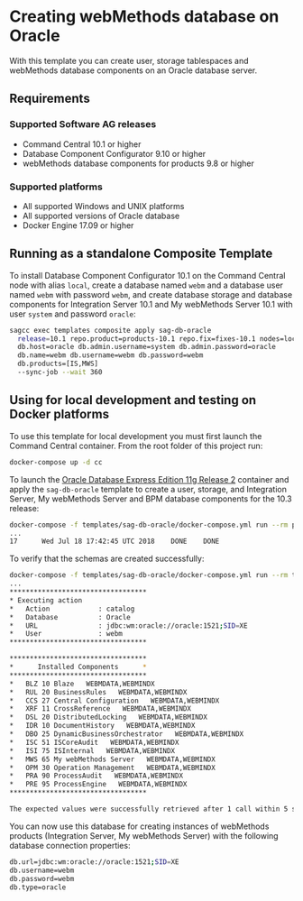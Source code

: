 <!-- Copyright � 2013 - 2018 Software AG, Darmstadt, Germany and/or its licensors

   SPDX-License-Identifier: Apache-2.0

    Licensed under the Apache License, Version 2.0 (the "License");
    you may not use this file except in compliance with the License.
    You may obtain a copy of the License at

        http://www.apache.org/licenses/LICENSE-2.0

    Unless required by applicable law or agreed to in writing, software
    distributed under the License is distributed on an "AS IS" BASIS,
     WITHOUT WARRANTIES OR CONDITIONS OF ANY KIND, either express or implied.
     See the License for the specific language governing permissions and

     limitations under the License.                                                  

-->
# Creating webMethods database on Oracle

With this template you can create user, storage tablespaces and webMethods database components on an Oracle database server.

## Requirements

### Supported Software AG releases

* Command Central 10.1 or higher
* Database Component Configurator 9.10 or higher
* webMethods database components for products 9.8 or higher

### Supported platforms

* All supported Windows and UNIX platforms
* All supported versions of Oracle database
* Docker Engine 17.09 or higher

## Running as a standalone Composite Template

To install Database Component Configurator 10.1 on the Command Central node with alias `local`, create a database named `webm` and a database user named `webm` with password `webm`, and create database storage and database components for Integration Server 10.1 and My webMethods Server 10.1 with user `system` and password `oracle`:

```bash
sagcc exec templates composite apply sag-db-oracle
  release=10.1 repo.product=products-10.1 repo.fix=fixes-10.1 nodes=local
  db.host=oracle db.admin.username=system db.admin.password=oracle
  db.name=webm db.username=webm db.password=webm
  db.products=[IS,MWS]
  --sync-job --wait 360
```

## Using for local development and testing on Docker platforms

To use this template for local development you must first launch the Command Central container. From the root folder of this project run:

```bash
docker-compose up -d cc
```

To launch the [Oracle Database Express Edition 11g Release 2](https://hub.docker.com/r/wnameless/oracle-xe-11g/) container and apply the `sag-db-oracle` template to create a user, storage, and Integration Server, My webMethods Server and BPM database components for the 10.3 release:

```bash
docker-compose -f templates/sag-db-oracle/docker-compose.yml run --rm provision
...
17      Wed Jul 18 17:42:45 UTC 2018    DONE    DONE
```

To verify that the schemas are created successfully:

```bash
docker-compose -f templates/sag-db-oracle/docker-compose.yml run --rm test
...
**********************************
* Executing action
*   Action            : catalog
*   Database          : Oracle
*   URL               : jdbc:wm:oracle://oracle:1521;SID=XE
*   User              : webm
**********************************

**********************************
*      Installed Components      *
**********************************
*   BLZ 10 Blaze   WEBMDATA,WEBMINDX
*   RUL 20 BusinessRules   WEBMDATA,WEBMINDX
*   CCS 27 Central Configuration   WEBMDATA,WEBMINDX
*   XRF 11 CrossReference   WEBMDATA,WEBMINDX
*   DSL 20 DistributedLocking   WEBMDATA,WEBMINDX
*   IDR 10 DocumentHistory   WEBMDATA,WEBMINDX
*   DBO 25 DynamicBusinessOrchestrator   WEBMDATA,WEBMINDX
*   ISC 51 ISCoreAudit   WEBMDATA,WEBMINDX
*   ISI 75 ISInternal   WEBMDATA,WEBMINDX
*   MWS 65 My webMethods Server   WEBMDATA,WEBMINDX
*   OPM 30 Operation Management   WEBMDATA,WEBMINDX
*   PRA 90 ProcessAudit   WEBMDATA,WEBMINDX
*   PRE 95 ProcessEngine   WEBMDATA,WEBMINDX
**********************************

The expected values were successfully retrieved after 1 call within 5 seconds.
```

You can now use this database for creating instances of webMethods products (Integration Server, My webMethods Server) with the following database connection properties:

```bash
db.url=jdbc:wm:oracle://oracle:1521;SID=XE
db.username=webm
db.password=webm
db.type=oracle
```
